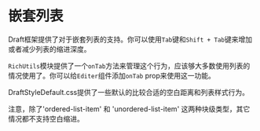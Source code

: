 # 嵌套列表

Draft框架提供了对于嵌套列表的支持。你可以使用`Tab`键和`Shift + Tab`键来增加或者减少列表的缩进深度。

`RichUtils`模块提供了一个`onTab`方法来管理这个行为，应该够大多数使用列表的情况使用了。你可以给`Editer`组件添加`onTab` prop来使用这一功能。

DraftStyleDefault.css提供了一些默认的比较合适的空白距离和列表样式行为。

注意，除了'ordered-list-item' 和 'unordered-list-item' 这两种块级类型，其它情况都不支持空白缩进。
